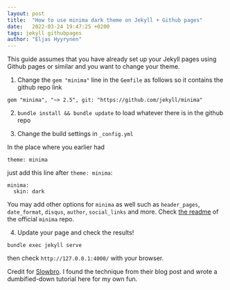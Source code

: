 ```yaml
---
layout: post
title:  "How to use minima dark theme on Jekyll + Github pages"
date:   2022-03-24 19:47:25 +0200
tags: jekyll githubpages
author: "Eljas Hyyrynen"
---
```


This guide assumes that you have already set up your Jekyll pages using Github pages or similar and you want to change your theme.

1. Change the `gem "minima"` line in the `Gemfile` as follows so it contains the github repo link

```
gem "minima", "~> 2.5", git: "https://github.com/jekyll/minima"
```

2. `bundle install && bundle update` to load whatever there is in the github repo

3. Change the build settings in `_config.yml`

In the place where you earlier had

```
theme: minima
```

just add this line after `theme: minima`:

```
minima:
  skin: dark
```

You may add other options for `minima` as well such as `header_pages`, `date_format`, `disqus`, `author`, `social_links` and more. Check [the readme](https://github.com/jekyll/minima) of the official `minima` repo.

4. Update your page and check the results!

```
bundle exec jekyll serve
```

then check `http://127.0.0.1:4000/` with your browser.

Credit for [Slowbro](https://blog.slowb.ro/dark-theme-for-minima-jekyll/). I found the technique from their blog post and wrote a dumbified-down tutorial here for my own fun.

